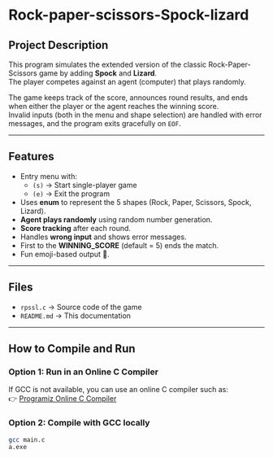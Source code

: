 # Rock-paper-scissors-Spock-lizard


## Project Description
This program simulates the extended version of the classic Rock-Paper-Scissors game by adding **Spock** and **Lizard**.  
The player competes against an agent (computer) that plays randomly.  

The game keeps track of the score, announces round results, and ends when either the player or the agent reaches the winning score.  
Invalid inputs (both in the menu and shape selection) are handled with error messages, and the program exits gracefully on `EOF`.

---

## Features
- Entry menu with:
  - `(s)` → Start single-player game  
  - `(e)` → Exit the program  
- Uses **enum** to represent the 5 shapes (Rock, Paper, Scissors, Spock, Lizard).  
- **Agent plays randomly** using random number generation.  
- **Score tracking** after each round.  
- Handles **wrong input** and shows error messages.  
- First to the **WINNING_SCORE** (default = 5) ends the match.  
- Fun emoji-based output 🎉.  

---

## Files
- `rpssl.c` → Source code of the game  
- `README.md` → This documentation  

---

## How to Compile and Run

### Option 1: Run in an Online C Compiler
If GCC is not available, you can use an online C compiler such as:  
👉 [Programiz Online C Compiler](https://www.programiz.com/c-programming/online-compiler)

### Option 2: Compile with GCC locally
```bash
gcc main.c
a.exe 
